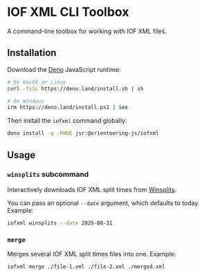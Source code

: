 # IOF XML CLI Toolbox

A command-line toolbox for working with IOF XML files.

## Installation

Download the [Deno](https://deno.com/) JavaScript runtime:

```sh
# On macOS or Linux
curl -fsSL https://deno.land/install.sh | sh

# On Windows
irm https://deno.land/install.ps1 | iex
```

Then install the `iofxml` command globally:

```sh
deno install -g -RWNE jsr:@orienteering-js/iofxml
```

## Usage

### `winsplits` subcommand

Interactively downloads IOF XML split times from [Winsplits](https://obasen.orientering.se/winsplits/online).

You can pass an optional `--date` argument, which defaults to today. Example:

```sh
iofxml winsplits --date 2025-08-31
```

### `merge`

Merges several IOF XML split times files into one. Example:

```sh
iofxml merge ./file-1.xml ./file-2.xml ./merged.xml
```
